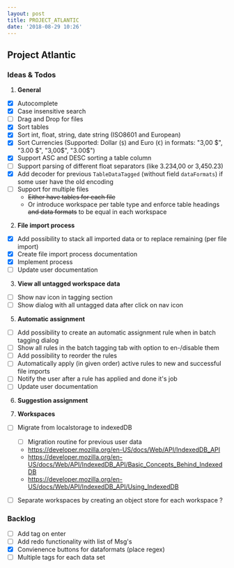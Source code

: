 ```yaml
---
layout: post
title: PROJECT_ATLANTIC
date: '2018-08-29 10:26'
---
```


## Project Atlantic

### Ideas & Todos

1. **General**

- [x] Autocomplete
- [x] Case insensitive search
- [ ] Drag and Drop for files
- [x] Sort tables
- [x] Sort int, float, string, date string (ISO8601 and European)
- [x] Sort Currencies (Supported: Dollar (`$`) and Euro (`€`) in formats: "3,00 $", "3.00 $", "3,00$", "3.00$")
- [x] Support ASC and DESC sorting a table column
- [ ] Support parsing of different float separators (like 3.234,00 or 3,450.23)
- [x] Add decoder for previous `TableDataTagged` (without field `dataFormats`) if some user have the old encoding
- [ ] Support for multiple files
  - ~~Either have tables for each file~~
  - Or introduce workspace per table type and enforce table headings ~~and data formats~~ to be equal in each workspace

2. **File import process**
- [x] Add possibility to stack all imported data or to replace remaining (per file import)
- [x] Create file import process documentation
- [x] Implement process
- [ ] Update user documentation

3. **View all untagged workspace data**
- [ ] Show nav icon in tagging section
- [ ] Show dialog with all untagged data after click on nav icon

5. **Automatic assignment**

- [ ] Add possibility to create an automatic assignment rule when in batch tagging dialog
- [ ] Show all rules in the batch tagging tab with option to en-/disable them
- [ ] Add possibility to reorder the rules
- [ ] Automatically apply (in given order) active rules to new and successful file imports
- [ ] Notify the user after a rule has applied and done it's job
- [ ] Update user documentation

6. **Suggestion assignment**

7. **Workspaces**

- [ ] Migrate from localstorage to indexedDB

  - [ ] Migration routine for previous user data

  - https://developer.mozilla.org/en-US/docs/Web/API/IndexedDB_API
  - https://developer.mozilla.org/en-US/docs/Web/API/IndexedDB_API/Basic_Concepts_Behind_IndexedDB
  - https://developer.mozilla.org/en-US/docs/Web/API/IndexedDB_API/Using_IndexedDB

- [ ] Separate workspaces by creating an object store for each workspace ?

### Backlog

- [ ] Add tag on enter
- [ ] Add redo functionality with list of Msg's
- [x] Convienence buttons for dataformats (place regex)
- [ ] Multiple tags for each data set